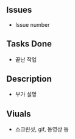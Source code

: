 ## Issues
- Issue number

## Tasks Done 
- 끝난 작업 

## Description
- 부가 설명

## Viuals
- 스크린샷, gif, 동영상 등 
